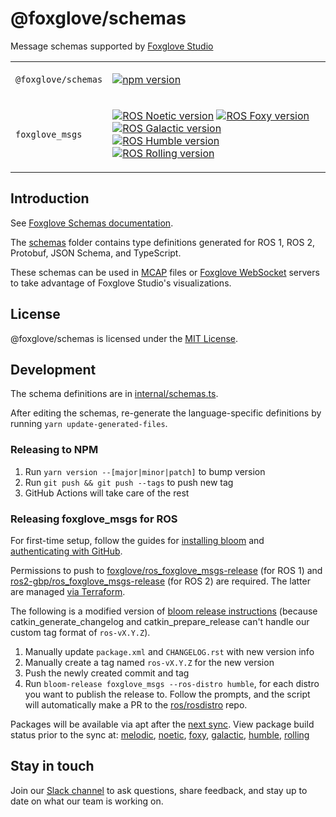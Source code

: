 # @foxglove/schemas

Message schemas supported by [Foxglove Studio](https://studio.foxglove.dev)

<table>
<tr><td>

`@foxglove/schemas`

</td>
<td>

[![npm version](https://img.shields.io/npm/v/@foxglove/schemas)](https://www.npmjs.com/package/@foxglove/schemas)

</td></tr>
<tr><td>

`foxglove_msgs`

</td>
<td>

<!-- Not yet released in Melodic -->
<!-- [![ROS Melodic version](https://img.shields.io/ros/v/melodic/foxglove_msgs)](https://index.ros.org/p/foxglove_msgs/github-foxglove-schemas/#melodic)   -->

[![ROS Noetic version](https://img.shields.io/ros/v/noetic/foxglove_msgs)](https://index.ros.org/p/foxglove_msgs/github-foxglove-schemas/#noetic) [![ROS Foxy version](https://img.shields.io/ros/v/foxy/foxglove_msgs)](https://index.ros.org/p/foxglove_msgs/github-foxglove-schemas/#foxy) [![ROS Galactic version](https://img.shields.io/ros/v/galactic/foxglove_msgs)](https://index.ros.org/p/foxglove_msgs/github-foxglove-schemas/#galactic) [![ROS Humble version](https://img.shields.io/ros/v/humble/foxglove_msgs)](https://index.ros.org/p/foxglove_msgs/github-foxglove-schemas/#humble) [![ROS Rolling version](https://img.shields.io/ros/v/rolling/foxglove_msgs)](https://index.ros.org/p/foxglove_msgs/github-foxglove-schemas/#rolling)

</td></tr>
</table>

## Introduction

See [Foxglove Schemas documentation](https://foxglove.dev/docs/studio/messages).

The [schemas](./schemas) folder contains type definitions generated for ROS 1, ROS 2, Protobuf, JSON Schema, and TypeScript.

These schemas can be used in [MCAP](https://github.com/foxglove/mcap) files or [Foxglove WebSocket](https://github.com/foxglove/ws-protocol) servers to take advantage of Foxglove Studio's visualizations.

## License

@foxglove/schemas is licensed under the [MIT License](https://opensource.org/licenses/MIT).

## Development

The schema definitions are in [internal/schemas.ts](internal/schemas.ts).

After editing the schemas, re-generate the language-specific definitions by running `yarn update-generated-files`.

### Releasing to NPM

1. Run `yarn version --[major|minor|patch]` to bump version
2. Run `git push && git push --tags` to push new tag
3. GitHub Actions will take care of the rest

### Releasing foxglove_msgs for ROS

For first-time setup, follow the guides for [installing bloom](http://ros-infrastructure.github.io/bloom/) and [authenticating with GitHub](https://wiki.ros.org/bloom/Tutorials/GithubManualAuthorization).

Permissions to push to [foxglove/ros_foxglove_msgs-release](https://github.com/foxglove/ros_foxglove_msgs-release) (for ROS 1) and [ros2-gbp/ros_foxglove_msgs-release](https://github.com/ros2-gbp/ros_foxglove_msgs-release) (for ROS 2) are required. The latter are managed [via Terraform](https://github.com/ros2-gbp/ros2-gbp-github-org/blob/latest/foxglove_msgs.tf).

The following is a modified version of [bloom release instructions](https://wiki.ros.org/bloom/Tutorials/ReleaseCatkinPackage) (because catkin_generate_changelog and catkin_prepare_release can't handle our custom tag format of `ros-vX.Y.Z`).

1. Manually update `package.xml` and `CHANGELOG.rst` with new version info
2. Manually create a tag named `ros-vX.Y.Z` for the new version
3. Push the newly created commit and tag
4. Run `bloom-release foxglove_msgs --ros-distro humble`, for each distro you want to publish the release to. Follow the prompts, and the script will automatically make a PR to the [ros/rosdistro](https://github.com/ros/rosdistro) repo.

Packages will be available via apt after the [next sync](https://discourse.ros.org/c/release/16). View package build status prior to the sync at: [melodic](http://repositories.ros.org/status_page/ros_melodic_default.html?q=foxglove), [noetic](http://repositories.ros.org/status_page/ros_noetic_default.html?q=foxglove), [foxy](http://repo.ros2.org/status_page/ros_foxy_default.html?q=foxglove), [galactic](http://repo.ros2.org/status_page/ros_galactic_default.html?q=foxglove), [humble](http://repo.ros2.org/status_page/ros_humble_default.html?q=foxglove), [rolling](http://repo.ros2.org/status_page/ros_rolling_default.html?q=foxglove)

## Stay in touch

Join our [Slack channel](https://foxglove.dev/join-slack) to ask questions, share feedback, and stay up to date on what our team is working on.
